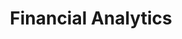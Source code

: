 ---
layout: sub-service
order: 2
title: "Financial Analytics"
parent: "Corporate Finance and Revenue Management"
description: "We construct financial analytics that offer deeper insights into your business, enhancing profitability, cash flow, value, and decision-making. SLKone leverages state-of-the-art open-source libraries and leading business tools to link operations and finance, peering into the future while deploying robust processes to track the present more swiftly, thoroughly, and precisely."
approach: "By integrating financial expertise with operational insights, we deliver strategies that drive profitability and efficiency. Our data-driven approach identifies key financial metrics and develops tailored solutions to enhance your financial performance."
intro: "Enhancing profitability and optimizing efficiency through a blend of financial expertise and operational insights, we focus on data-driven strategies to elevate overall financial performance."
focus_areas:
  - title: "Predictive Financial Modeling"
    content: "We develop sophisticated financial models to forecast future performance and plan for various scenarios."
  - title: "Business Intelligence Dashboard Development"
    content: "We craft tailored dashboards that provide real-time insights into key financial metrics."
  - title: "Advanced Cost Allocation Models"
    content: "We design and implement intricate cost allocation models to sharpen profitability analysis."
  - title: "Pricing Analytics"
    content: "We exploit data analytics to fine-tune pricing strategies and amplify margins."
  - title: "M&A Financial Analysis"
    content: "We provide extensive financial analysis to underpin merger and acquisition decisions."
why_choose:
  - "Comprehensive Spend Analysis"
  - "Strategic Budgeting Alignment"
  - "Operational Efficiency Enhancement"
  - "Shared Services Efficiency"
  - "Procurement and Vendor Optimization"
cta: "Contact us to learn how our Corporate Finance services can enhance your financial operations and drive sustainable business growth."
icon: "fa-chart-mixed-up-circle-dollar"
color: "mustard"
image: "/assets/images/backgrounds/financial-analytics.webp"
permalink: /services/corporate-finance-and-revenue-management/financial-analytics
case-study: Financial-Analytics-for-a-1.2B-Oil-Field-Services-Organization
---